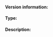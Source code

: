 <!--
Welcome to the go-ipfs bug tracker. This is for you! Please read, and then delete this text before posting it.

If you haven't yet searched the issue tracker for an existing report concerning your issue, please do so now.

The go-ipfs issues are only for bug reports and directly actionable feature requests. Read https://github.com/ipfs/community/blob/master/contributing.md#reporting-issues if your issue doesn't fit either of those categories.

If you have a *SUPPORT QUESTION*, please direct it to our forum at https://discuss.ipfs.io.

Read https://github.com/Harold-the-Axeman/dacc-iam-filesystem/blob/master/docs/github-issue-guide.md if you are not sure how to fill in this issue.
-->

#### Version information:
<!--
Output From `ipfs version --all`

Please check dist.ipfs.io for a newer version of go-ipfs
and update if neccessary, then check again if the problem persists.
-->

#### Type:
<!-- Bug, Feature, Enhancement, Etc -->

#### Description:
<!--
This is where you get to tell us what went wrong or what feature you need. When doing so, please make sure to include *all* relevant information.

When requesting a feature, please be sure to include:

* Your motivation. Why do you need the feature?
* How the feature should work.

When reporting a bug, please try to include:

* What you were doing when you experienced the bug.
* Any error messages you saw, *where* you saw them, and what you believe may have caused them (if you have any ideas).
* When possible, steps to reliably produce the bug.
-->
